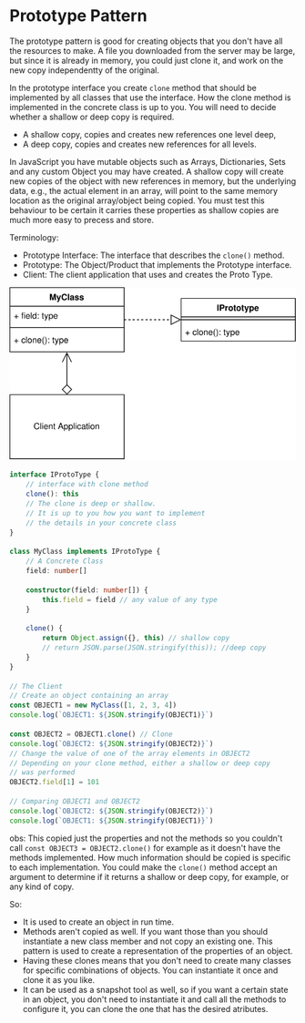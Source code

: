 # Prototype Pattern
The prototype pattern is good for creating objects that you don't have all the resources to make. A file you downloaded from the server may be large, but since it is already in memory, you could just clone it, and work on the new copy independentty of the original.

In the prototype interface you create  `clone` method that should be implemented by all classes that use the interface. How the clone method is implemented in the concrete class is up to you. You will need to decide whether a shallow or deep copy is required.
- A shallow copy, copies and creates new references one level deep,
- A deep copy, copies and creates new references for all levels.

In JavaScript you have mutable objects such as Arrays, Dictionaries, Sets and any custom Object you may have created. A shallow copy will create new copies of the object with new references in memory, but the underlying data, e.g., the actual element in an array, will point to the same memory location as the original array/object being copied. You must test this behaviour to be certain it carries these properties as shallow copies are much more easy to precess and store.

Terminology:
- Prototype Interface: The interface that describes the `clone()` method.
- Prototype: The Object/Product that implements the Prototype interface.
- Client: The client application that uses and creates the Proto Type.

![uml](./data/04.svg)

```typescript
interface IProtoType {
    // interface with clone method
    clone(): this
    // The clone is deep or shallow.
    // It is up to you how you want to implement
    // the details in your concrete class
}

class MyClass implements IProtoType {
    // A Concrete Class
    field: number[]

    constructor(field: number[]) {
        this.field = field // any value of any type
    }

    clone() {
        return Object.assign({}, this) // shallow copy
        // return JSON.parse(JSON.stringify(this)); //deep copy
    }
}

// The Client
// Create an object containing an array
const OBJECT1 = new MyClass([1, 2, 3, 4])
console.log(`OBJECT1: ${JSON.stringify(OBJECT1)}`)

const OBJECT2 = OBJECT1.clone() // Clone
console.log(`OBJECT2: ${JSON.stringify(OBJECT2)}`)
// Change the value of one of the array elements in OBJECT2
// Depending on your clone method, either a shallow or deep copy
// was performed
OBJECT2.field[1] = 101

// Comparing OBJECT1 and OBJECT2
console.log(`OBJECT2: ${JSON.stringify(OBJECT2)}`)
console.log(`OBJECT1: ${JSON.stringify(OBJECT1)}`)
```
obs: This copied just the properties and not the methods so you couldn't call `const OBJECT3 = OBJECT2.clone()` for example as it doesn't have the methods implemented. How much information should be copied is specific to each implementation. You could make the `clone()` method accept an argument to determine if it returns a shallow or deep copy, for example, or any kind of copy.

So:
- It is used to create an object in run time.
- Methods aren't copied as well. If you want those than you should instantiate a new class member and not copy an existing one. This pattern is used to create a representation of the properties of an object.
- Having these clones means that you don't need to create many classes for specific combinations of objects. You can instantiate it once and clone it as you like.
- It can be used as a snapshot tool as well, so if you want a certain state in an object, you don't need to instantiate it and call all the methods to configure it, you can clone the one that has the desired atributes.
